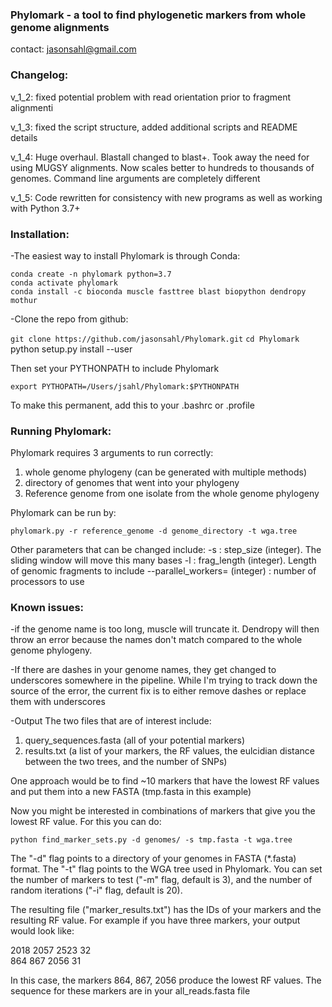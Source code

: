 ### Phylomark - a tool to find phylogenetic markers from whole genome alignments

contact: jasonsahl@gmail.com

### Changelog:

v_1_2: fixed potential problem with read orientation prior to fragment alignmenti

v_1_3: fixed the script structure, added additional scripts and README details

v_1_4: Huge overhaul. Blastall changed to blast+. Took away the need for using MUGSY alignments. Now scales better to hundreds to thousands of genomes. Command line arguments are completely different

v_1_5: Code rewritten for consistency with new programs as well as working with Python 3.7+

### Installation:

-The easiest way to install Phylomark is through Conda:

`conda create -n phylomark python=3.7`  
`conda activate phylomark`  
`conda install -c bioconda muscle fasttree blast biopython dendropy mothur`  

-Clone the repo from github:

`git clone https://github.com/jasonsahl/Phylomark.git`
`cd Phylomark`
python setup.py install --user

Then set your PYTHONPATH to include Phylomark

`export PYTHOPATH=/Users/jsahl/Phylomark:$PYTHONPATH`

To make this permanent, add this to your .bashrc or .profile

### Running Phylomark:

Phylomark requires 3 arguments to run correctly:

1. whole genome phylogeny (can be generated with multiple methods)  
2. directory of genomes that went into your phylogeny  
3. Reference genome from one isolate from the whole genome phylogeny  

Phylomark can be run by:  

`phylomark.py -r reference_genome -d genome_directory -t wga.tree`  

Other parameters that can be changed include:
-s : step_size (integer).  The sliding window will move this many bases
-l : frag_length (integer).  Length of genomic fragments to include
--parallel_workers= (integer) : number of processors to use

### Known issues:

-if the genome name is too long, muscle will truncate it. Dendropy will then throw an error because
the names don't match compared to the whole genome phylogeny.

-If there are dashes in your genome names, they get changed to underscores somewhere in the pipeline.
While I'm trying to track down the source of the error, the current fix is to either remove dashes
or replace them with underscores

-Output
The two files that are of interest include:

1. query_sequences.fasta (all of your potential markers)  
2. results.txt (a list of your markers, the RF values, the eulcidian distance between the two trees, and the number of SNPs)  

One approach would be to find ~10 markers that have the lowest RF values and put them into a new FASTA (tmp.fasta in this example)

Now you might be interested in combinations of markers that give you the lowest RF value.  For this you can do:

`python find_marker_sets.py -d genomes/ -s tmp.fasta -t wga.tree`

The "-d" flag points to a directory of your genomes in FASTA (*.fasta) format. The "-t"
flag points to the WGA tree used in Phylomark. You can set the number of markers to test
("-m" flag, default is 3), and the number of random iterations ("-i" flag, default is 20).

The resulting file ("marker_results.txt") has the IDs of your markers and the resulting
RF value.  For example if you have three markers, your output would look like:

2018    2057    2523    32  
864     867     2056    31  

In this case, the markers 864, 867, 2056 produce the lowest RF values.  The sequence
for these markers are in your all_reads.fasta file
